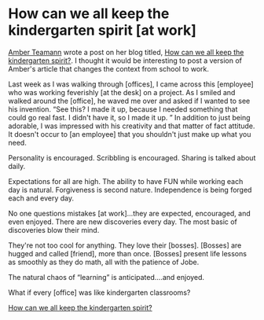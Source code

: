# How can we all keep the kindergarten spirit [at work]

[Amber Teamann](https://twitter.com/8Amber8) wrote a post on her blog titled, [How can we all keep the kindergarten spirit?](http://technicallyteamann.com/how-can-we-all-keep-the-kindergarten-spirit/). I thought it would be interesting to post a version of Amber's article that changes the context from school to work.

Last week as I was walking through [offices], I came across this [employee] who was working feverishly [at the desk] on a project. As I smiled and walked around the [office], he waved me over and asked if I wanted to see his invention. “See this? I made it up, because I needed something that could go real fast. I didn't have it, so I made it up. ” In addition to just being adorable, I was impressed with his creativity and that matter of fact attitude. It doesn't occur to [an employee] that you shouldn't just make up what you need.

Personality is encouraged. Scribbling is encouraged. Sharing is talked about daily.

Expectations for all are high. The ability to have FUN while working each day is natural. Forgiveness is second nature. Independence is being forged each and every day.

No one questions mistakes [at work]…they are expected, encouraged, and even enjoyed. There are new discoveries every day. The most basic of discoveries blow their mind.

They're not too cool for anything. They love their [bosses]. [Bosses] are hugged and called [friend], more than once. [Bosses] present life lessons as smoothly as they do math, all with the patience of Jobe.

The natural chaos of “learning” is anticipated….and enjoyed.

What if every [office] was like kindergarten classrooms?

[How can we all keep the kindergarten spirit?](http://technicallyteamann.com/how-can-we-all-keep-the-kindergarten-spirit/)

<script server>
    export default {
        layout: './layouts/post.html',
        image: '',
        title: 'How can we all keep the kindergarten spirit [at work]?',
        excerpt: "I thought it would be interesting to post a version of Amber's article that changes the context from school to work.",
        shouldPublish: true,
        uri: '/blog/2014/kindergarten.html',
        published: new Date('2014-02-15T16:43:08.111Z'),
        tags: ['psycology']
    }
</script>